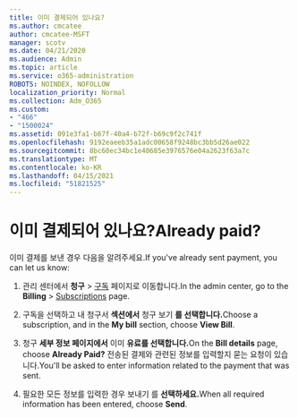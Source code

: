 ```yaml
---
title: 이미 결제되어 있나요?
ms.author: cmcatee
author: cmcatee-MSFT
manager: scotv
ms.date: 04/21/2020
ms.audience: Admin
ms.topic: article
ms.service: o365-administration
ROBOTS: NOINDEX, NOFOLLOW
localization_priority: Normal
ms.collection: Adm_O365
ms.custom:
- "466"
- "1500024"
ms.assetid: 091e3fa1-b67f-40a4-b72f-b69c9f2c741f
ms.openlocfilehash: 9192eaeeb35a1adc00658f9248bc3bb5d26ae022
ms.sourcegitcommit: 8bc60ec34bc1e40685e3976576e04a2623f63a7c
ms.translationtype: MT
ms.contentlocale: ko-KR
ms.lasthandoff: 04/15/2021
ms.locfileid: "51821525"
---
```

# <a name="already-paid"></a><span data-ttu-id="91976-102">이미 결제되어 있나요?</span><span class="sxs-lookup"><span data-stu-id="91976-102">Already paid?</span></span>

<span data-ttu-id="91976-103">이미 결제를 보낸 경우 다음을 알려주세요.</span><span class="sxs-lookup"><span data-stu-id="91976-103">If you've already sent payment, you can let us know:</span></span>
  
1. <span data-ttu-id="91976-104">관리 센터에서 **청구** \> [구독](https://go.microsoft.com/fwlink/p/?linkid=842054) 페이지로 이동합니다.</span><span class="sxs-lookup"><span data-stu-id="91976-104">In the admin center, go to the **Billing** \> [Subscriptions](https://go.microsoft.com/fwlink/p/?linkid=842054) page.</span></span>

2. <span data-ttu-id="91976-105">구독을 선택하고 내 청구서 **섹션에서** 청구 보기 **를 선택합니다.**</span><span class="sxs-lookup"><span data-stu-id="91976-105">Choose a subscription, and in the **My bill** section, choose **View Bill**.</span></span>

3. <span data-ttu-id="91976-106">청구 **세부 정보 페이지에서** 이미 **유료를 선택합니다.**</span><span class="sxs-lookup"><span data-stu-id="91976-106">On the **Bill details** page, choose **Already Paid?**</span></span> <span data-ttu-id="91976-107">전송된 결제와 관련된 정보를 입력할지 묻는 요청이 있습니다.</span><span class="sxs-lookup"><span data-stu-id="91976-107">You'll be asked to enter information related to the payment that was sent.</span></span>

4. <span data-ttu-id="91976-108">필요한 모든 정보를 입력한 경우 보내기 를 **선택하세요.**</span><span class="sxs-lookup"><span data-stu-id="91976-108">When all required information has been entered, choose **Send**.</span></span>